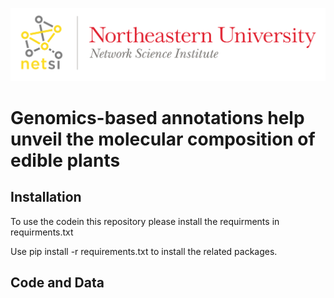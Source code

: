 
![Logo](https://github.com/Barabasi-Lab/Plant-genomics/blob/main/images/NetSci_Logo.png)



# Genomics-based annotations help unveil the molecular composition of edible plants

## Installation

To use the codein this repository please install the requirments in requirments.txt



Use pip install -r requirements.txt to install the related packages.

## Code and Data